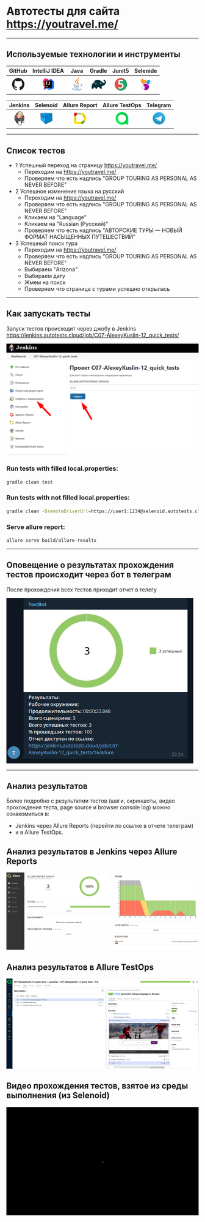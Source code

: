 # Автотесты для сайта https://youtravel.me/
___
## Используемые технологии и инструменты
| GitHub | IntelliJ IDEA | Java | Gradle | Junit5 | Selenide |
|:------:|:----:|:----:|:------:|:------:|:--------:|
| <img src="images/GitHub.svg" width="40" height="40"> | <img src="images/IDEA.svg" width="40" height="40"> | <img src="images/JAVA.svg" width="40" height="40"> | <img src="images/Gradle.svg" width="40" height="40"> | <img src="images/Junit5.svg" width="40" height="40"> | <img src="images/Selenide.svg" width="40" height="40"> |

| Jenkins | Selenoid | Allure Report | Allure TestOps | Telegram |
|:--------:|:-------------:|:---------:|:-------:|:--------:|
| <img src="images/Jenkins.svg" width="40" height="40"> | <img src="images/Selenoid.svg" width="40" height="40"> | <img src="images/Allure Report.svg" width="40" height="40"> | <img src="images/Allure TestOps.svg" width="40" height="40"> | <img src="images/Telegram.svg" width="40" height="40"> |
___

## Список тестов
* 1 Успешный переход на страницу https://youtravel.me/
  * Переходим на https://youtravel.me/
  * Проверяем что есть надпись "GROUP TOURING AS PERSONAL AS NEVER BEFORE"  
* 2 Успешное изменение языка на русский
  * Переходим на https://youtravel.me/
  * Проверяем что есть надпись "GROUP TOURING AS PERSONAL AS NEVER BEFORE"
  * Кликаем на "Language"
  * Кликаем на "Russian (Русский)"  
  * Проверяем что есть надпись "АВТОРСКИЕ ТУРЫ — НОВЫЙ ФОРМАТ НАСЫЩЕННЫХ ПУТЕШЕСТВИЙ"  
* 3 Успешный поиск тура
  * Переходим на https://youtravel.me/
  * Проверяем что есть надпись "GROUP TOURING AS PERSONAL AS NEVER BEFORE"
  * Выбираем "Arizona"
  * Выбираем дату
  * Жмем на поиск
  * Проверяем что страница с турами успешно открылась

---

## Как запускать тесты

Запуск тестов происходит через джобу в Jenkins
https://jenkins.autotests.cloud/job/C07-AlexeyKuslin-12_quick_tests/

![alt "бот в телеграмме"](./images/Jenkins.png "бот в телеграмме")


### Run tests with filled local.properties:

```bash
gradle clean test
```

### Run tests with not filled local.properties:

```bash
gradle clean -DremoteDriverUrl=https://user1:1234@selenoid.autotests.cloud/wd/hub/ -DvideoStorage=https://selenoid.autotests.cloud/video/ -Dthreads=1 test
```

### Serve allure report:

```bash
allure serve build/allure-results
```

---

## Оповещение о результатах прохождения тестов происходит через бот в телеграм

После прохождения всех тестов приходит отчет в телегу

![alt "бот в телеграмме"](./images/telegram.png "бот в телеграмме")

---

## Анализ результатов

Более подробно с результатми тестов (шаги, скриншоты, видео прохождения теста, page source и browser console log) можно ознакомиться в:
* Jenkins через Allure Reports 
(перейти по ссылке в отчете телеграм)
* и в Allure TestOps.

## Анализ результатов в Jenkins через Allure Reports
![alt "Allure Reports"](./images/Allure.png "Allure Reports")
## Анализ результатов в Allure TestOps

![alt "Allure TestOps"](./images/AllureTestOps.png "Allure TestOps")
## Видео прохождения тестов, взятое из среды выполнения (из Selenoid)

![alt "Video from Selenoid"](./images/Selenoid.gif "Video from Selenoid")